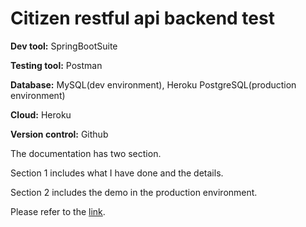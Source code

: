 # Citizen restful api backend test

**Dev tool:** SpringBootSuite

**Testing tool:** Postman

**Database:** MySQL(dev environment), Heroku PostgreSQL(production environment)

**Cloud:** Heroku

**Version control:** Github


The documentation has two section.

Section 1 includes what I have done and the details.

Section 2 includes the demo in the production environment.

Please refer to the [link](https://frequent-feeling-7a0.notion.site/Citizen-API-878d173b8f6845d889a2be726ad19f58).
